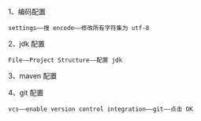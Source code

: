 1、编码配置

    settings——搜 encode——修改所有字符集为 utf-8

2、jdk 配置

    File——Project Structure——配置 jdk

3、maven 配置

4、git 配置

    vcs——enable version control integration——git——点击 OK
